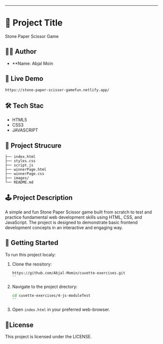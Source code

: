 
---

# 📄 Project Title
Stone Paper Scissor Game

## 🧑‍💻 Author

- **Name: Abjal Moin

## 🚀 Live Demo
```bash
https://stone-paper-scissor-gamefun.netlify.app/
```

## 🛠️ Tech Stac

- HTML5
- CSS3
- JAVASCRIPT

## 📁 Project Strucure


```plaintext
├── index.html
├── styles.css
├── script.js
├── winnerPage.html
├── winnerPage.css
├── images/
└── README.md
```



## 🕹️ Project Description

A simple and fun Stone Paper Scissor game built from scratch to test and practice fundamental web development skills using HTML, CSS, and JavaScript.
The project is designed to demonstrate basic frontend development concepts in an interactive and engaging way.

## 📌 Getting Started

To run this project localy:

1. Clone the reository:
   ```bash
   https://github.com/Abjal-Momin/cuvette-exercises.git
   ``

2. Navigate to the project drectory:
   ```bash
   cd cuvette-exercises/4-js-moduleTest
   ``

3. Open `index.html` in your preferred web-browser.

## 📄License

This project is licensed under the LICENSE.
